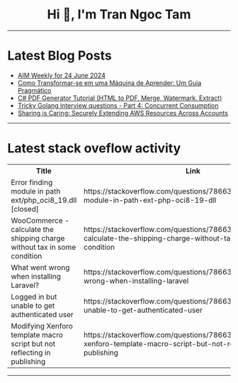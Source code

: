 <h1 align="center">Hi 👋, I'm Tran Ngoc Tam</h1>

---

# Latest Blog Posts 
<!-- BLOG-POST-LIST:START -->
- [AIM Weekly for 24 June 2024](https://dev.to/tspannhw/aim-weekly-for-24-june-2024-4o5l)
- [Como Transformar-se em uma Máquina de Aprender: Um Guia Pragmático](https://dev.to/dev-mais-eficiente/como-transformar-se-em-uma-maquina-de-aprender-um-guia-pragmatico-31l)
- [C# PDF Generator Tutorial &lpar;HTML to PDF, Merge, Watermark. Extract&rpar;](https://dev.to/mhamzap10/c-pdf-generator-tutorial-html-to-pdf-merge-watermark-extract-h3i)
- [Tricky Golang interview questions - Part 4: Concurrent Consumption](https://dev.to/crusty0gphr/tricky-golang-interview-questions-part-4-concurrent-consumption-34oe)
- [Sharing is Caring: Securely Extending AWS Resources Across Accounts](https://dev.to/virajlakshitha/sharing-is-caring-securely-extending-aws-resources-across-accounts-54ea)
<!-- BLOG-POST-LIST:END -->

---

# Latest stack oveflow activity
<table>
  <tr><th>Title</th><th>Link</th></tr>
  <!-- STACKOVERFLOW:START --><tr><td>Error finding module in path ext/php_oci8_19.dll [closed]</td><td>https://stackoverflow.com/questions/78663295/error-finding-module-in-path-ext-php-oci8-19-dll</td></tr><tr><td>WooCommerce - calculate the shipping charge without tax in some condition</td><td>https://stackoverflow.com/questions/78663228/woocommerce-calculate-the-shipping-charge-without-tax-in-some-condition</td></tr><tr><td>What went wrong when installing Laravel?</td><td>https://stackoverflow.com/questions/78663204/what-went-wrong-when-installing-laravel</td></tr><tr><td>Logged in but unable to get authenticated user</td><td>https://stackoverflow.com/questions/78663201/logged-in-but-unable-to-get-authenticated-user</td></tr><tr><td>Modifying Xenforo template macro script but not reflecting in publishing</td><td>https://stackoverflow.com/questions/78663114/modifying-xenforo-template-macro-script-but-not-reflecting-in-publishing</td></tr><!-- STACKOVERFLOW:END -->
</table>

---


